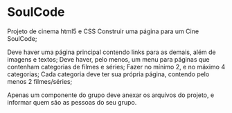 # SoulCode
Projeto de cinema html5 e CSS
Construir uma página para um Cine SoulCode;

Deve haver uma página principal contendo links para as demais, além de imagens e textos;
Deve haver, pelo menos, um menu para páginas que contenham categorias de filmes e séries;
Fazer no mínimo 2, e no máximo 4 categorias;
Cada categoria deve ter sua própria página, contendo pelo menos 2 filmes/séries;

Apenas um componente do grupo deve anexar os arquivos do projeto, e informar quem são as pessoas do seu grupo.
